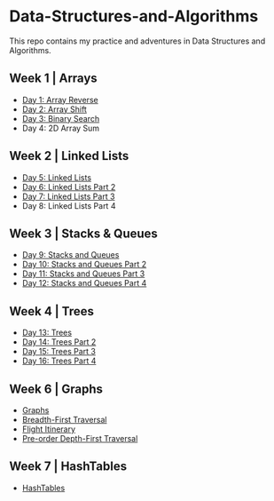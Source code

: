 # Data-Structures-and-Algorithms
This repo contains my practice and adventures in Data Structures and Algorithms. 

## Week 1 | Arrays
- [Day 1: Array Reverse](/otherReadMes/array-reverse.md) 
- [Day 2: Array Shift](/otherReadMes/array-shift.md)
- [Day 3: Binary Search](/otherReadMes/binary-search.md)
- Day 4: 2D Array Sum

## Week 2 | Linked Lists
- [Day 5: Linked Lists](/otherReadMes/linked-list.md)
- [Day 6: Linked Lists Part 2](/otherReadMes/linked-list-part-2.md)
- [Day 7: Linked Lists Part 3](/otherReadMes/linked-list-part-3.md)
- Day 8: Linked Lists Part 4

## Week 3 | Stacks & Queues
- [Day 9: Stacks and Queues](/otherReadMes/stacks-and-queues.md)
- [Day 10: Stacks and Queues Part 2](/otherReadMes/stacks-and-queues-part-2.md)
- [Day 11: Stacks and Queues Part 3](/otherReadMes/stacks-and-queues-part-3.md)
- [Day 12: Stacks and Queues Part 4](/otherReadMes/stacks-and-queues-part-4.md)

## Week 4 | Trees
- [Day 13: Trees](/otherReadMes/trees.md)
- [Day 14: Trees Part 2](/otherReadMes/trees-part-2.md)
- [Day 15: Trees Part 3](/otherReadMes/trees-part-3.md)
- [Day 16: Trees Part 4](/otherReadMes/trees-part-4.md)

## Week 6 | Graphs
- [Graphs](/otherReadMes/graph.md)
- [Breadth-First Traversal](/otherReadMes/graph-part-2.md)
- [Flight Itinerary](/otherReadMes/graph-part-3.md)
- [Pre-order Depth-First Traversal](/otherReadMes/graph-part-4.md)

## Week 7 | HashTables
- [HashTables](/otherReadMes/hashTable.md)